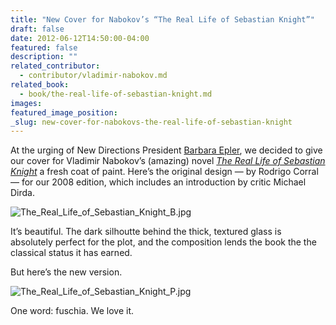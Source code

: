 ```yaml
---
title: "New Cover for Nabokov’s “The Real Life of Sebastian Knight”"
draft: false
date: 2012-06-12T14:50:00-04:00
featured: false
description: ""
related_contributor:
  - contributor/vladimir-nabokov.md
related_book:
  - book/the-real-life-of-sebastian-knight.md
images:
featured_image_position: 
_slug: new-cover-for-nabokovs-the-real-life-of-sebastian-knight
---
```


At the urging of New Directions President [Barbara Epler](http://ndbooks.com/about/#barbara-epler), we decided to give our cover for Vladimir Nabokov’s (amazing) novel [_The Real Life of Sebastian Knight_](http://ndbooks.com/book/the-real-life-of-sebastian-knight) a fresh coat of paint. Here’s the original design — by Rodrigo Corral — for our 2008 edition, which includes an introduction by critic Michael Dirda.

![The_Real_Life_of_Sebastian_Knight_B.jpg](http://ndbooks.com/images/journal/The_Real_Life_of_Sebastian_Knight_B.jpg)

It’s beautiful. The dark silhoutte behind the thick, textured glass is absolutely perfect for the plot, and the composition lends the book the the classical status it has earned.

But here’s the new version.

![The_Real_Life_of_Sebastian_Knight_P.jpg](http://ndbooks.com/images/journal/The_Real_Life_of_Sebastian_Knight_P.jpg)

One word: fuschia. We love it. 

